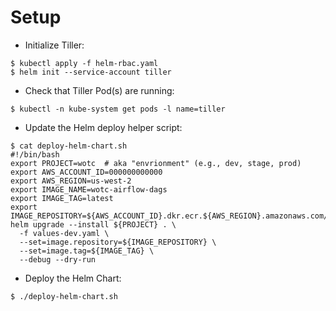 # Setup

* Initialize Tiller:
```
$ kubectl apply -f helm-rbac.yaml
$ helm init --service-account tiller
```

* Check that Tiller Pod(s) are running:
```
$ kubectl -n kube-system get pods -l name=tiller
```

* Update the Helm deploy helper script:
```
$ cat deploy-helm-chart.sh
#!/bin/bash
export PROJECT=wotc  # aka "envrionment" (e.g., dev, stage, prod)
export AWS_ACCOUNT_ID=000000000000
export AWS_REGION=us-west-2
export IMAGE_NAME=wotc-airflow-dags
export IMAGE_TAG=latest
export IMAGE_REPOSITORY=${AWS_ACCOUNT_ID}.dkr.ecr.${AWS_REGION}.amazonaws.com/${IMAGE_NAME}
helm upgrade --install ${PROJECT} . \
  -f values-dev.yaml \
  --set=image.repository=${IMAGE_REPOSITORY} \
  --set=image.tag=${IMAGE_TAG} \
  --debug --dry-run
```

* Deploy the Helm Chart:
```
$ ./deploy-helm-chart.sh
```
